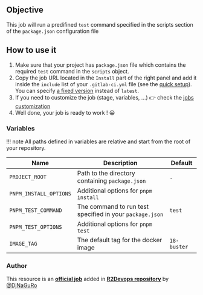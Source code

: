 ## Objective

This job will run a predifined `test` command specified in the scripts section of the `package.json` configuration file

## How to use it

1. Make sure that your project has `package.json` file which contains the required `test` command in the `scripts` object.
2. Copy the job URL located in the `Install` part of the right panel and add it inside the `include` list of your `.gitlab-ci.yml` file (see the [quick setup](/use-the-hub/#quick-setup)). You can specify [a fixed version](#changelog) instead of `latest`.
3. If you need to customize the job (stage, variables, ...) 👉 check the [jobs
   customization](/use-the-hub/#jobs-customization)
4. Well done, your job is ready to work ! 😀

### Variables

!!! note
    All paths defined in variables are relative and start from the root of your
    repository.

| Name | Description | Default |
| ---- | ----------- | ------- |
| `PROJECT_ROOT` | Path to the directory containing `package.json`  | `.` |
| `PNPM_INSTALL_OPTIONS` | Additional options for `pnpm install` | ` ` |
| `PNPM_TEST_COMMAND` | The command to run test specified in your `package.json` | `test` |
| `PNPM_TEST_OPTIONS` | Additional options for `pnpm test` | ` ` |
| `IMAGE_TAG` | The default tag for the docker image | `18-buster`  |

### Author
This resource is an **[official job](https://docs.r2devops.io/faq-labels/)** added in [**R2Devops repository**](https://gitlab.com/r2devops/hub) by [@DjNaGuRo](https://gitlab.com/DjNaGuRo)